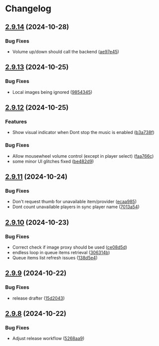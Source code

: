 # Changelog

## [2.9.14](https://github.com/music-assistant/frontend/compare/v2.9.13...v2.9.14) (2024-10-28)


### Bug Fixes

* Volume up/down should call the backend ([ae97e45](https://github.com/music-assistant/frontend/commit/ae97e45900ea0e846890b5b3efcf5be988110416))

## [2.9.13](https://github.com/music-assistant/frontend/compare/v2.9.12...v2.9.13) (2024-10-25)


### Bug Fixes

* Local images being ignored ([9854345](https://github.com/music-assistant/frontend/commit/98543459a13a0d31fdf9a23b6087893ff887968f))

## [2.9.12](https://github.com/music-assistant/frontend/compare/v2.9.11...v2.9.12) (2024-10-25)


### Features

* Show visual indicator when Dont stop the music is enabled ([b3a738f](https://github.com/music-assistant/frontend/commit/b3a738f8c6e87402e75d50be313a647805783d43))


### Bug Fixes

* Allow mousewheel volume control (except in player select) ([faa766c](https://github.com/music-assistant/frontend/commit/faa766cbffa28774148b9941a1b7047de05a4e56))
* some minor UI glitches fixed ([be482d9](https://github.com/music-assistant/frontend/commit/be482d989f8457708c45399c8e70627ed0030a36))

## [2.9.11](https://github.com/music-assistant/frontend/compare/v2.9.10...v2.9.11) (2024-10-24)


### Bug Fixes

* Don't request thumb for unavailable item/provider ([ecaa985](https://github.com/music-assistant/frontend/commit/ecaa9857d0d8d29315a8e3fe1add39f64f4b3f2a))
* Dont count unavailable players in sync player name ([7013a54](https://github.com/music-assistant/frontend/commit/7013a5453424d89eeb4eb15019af82f88d6ff781))

## [2.9.10](https://github.com/music-assistant/frontend/compare/v2.9.9...v2.9.10) (2024-10-23)


### Bug Fixes

* Correct check if image proxy should be used ([ce08d5d](https://github.com/music-assistant/frontend/commit/ce08d5d26593fc373c62278a1e0dae0263a941e6))
* endless loop in queue items retrieval ([306314b](https://github.com/music-assistant/frontend/commit/306314b3702158692e4fd3e2bb04ad7fd42b4597))
* Queue items list refresh issues ([138d5e4](https://github.com/music-assistant/frontend/commit/138d5e4297fe50ee19909ca0fc17b7213bffc504))

## [2.9.9](https://github.com/music-assistant/frontend/compare/v2.9.8...v2.9.9) (2024-10-22)


### Bug Fixes

* release drafter ([15d2043](https://github.com/music-assistant/frontend/commit/15d20431f67565163465bcbb2f9eade37f370ad4))

## [2.9.8](https://github.com/music-assistant/frontend/compare/v2.9.7...v2.9.8) (2024-10-22)


### Bug Fixes

* Adjust release workflow ([5268aa9](https://github.com/music-assistant/frontend/commit/5268aa9d4f313f2726938d2757f3e136ae385368))
